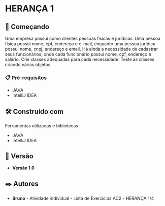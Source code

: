 # HERANÇA 1

## 🚀 Começando
Uma empresa possui como clientes pessoas físicas e jurídicas. Uma pessoa física possui nome, cpf, endereço e e-mail, enquanto uma pessoa jurídica possui nome, cnpj, endereço e email.
Há ainda a necessidade de cadastrar seus funcionários, onde cada funcionário possui nome, cpf, endereço e salário.
Crie classes adequadas para cada necessidade.
Teste as classes criando vários objetos.

### 📋 Pré-requisitos
- JAVA
- IntelliJ IDEA 

## 🛠️ Construído com

Ferramentas utilizadas e bibliotecas
- JAVA
- IntelliJ IDEA 

## 📌 Versão

* **Versão 1.0**

## ✒️ Autores

* **Bruno** - Atividade individual - Lista de Exercícios AC2 - HERANÇA 1/4

